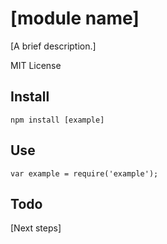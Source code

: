 # [module name]

[A brief description.]

MIT License

## Install

```npm install [example]```

## Use

```
var example = require('example');
```

## Todo

[Next steps]
